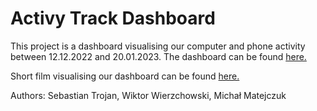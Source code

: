 # Activy Track Dashboard
This project is a dashboard visualising our computer and phone activity between 12.12.2022 and 20.01.2023.
The dashboard can be found [here.](https://sebastiantrojan.shinyapps.io/TWDprojekt/?fbclid=IwAR3dHYRS_c9D79l7SLOsApOtYIGY1PZTXzqj4TETDEO3jihNmQrz93YMi80)

Short film visualising our dashboard can be found [here.](https://drive.google.com/file/d/1NZDID364iYZzddFG610AxZAIaUB63laR/view?usp=sharing) 

Authors: Sebastian Trojan, Wiktor Wierzchowski, Michał Matejczuk
